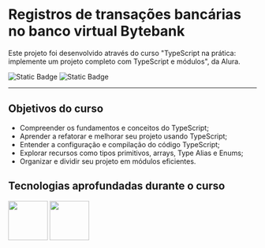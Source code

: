 # Registros de transações bancárias no banco virtual Bytebank

  Este projeto foi desenvolvido através do curso "TypeScript na prática: implemente um projeto completo com TypeScript e módulos", da Alura. 

![Static Badge](https://img.shields.io/badge/Conclu%C3%ADdo-label?style=for-the-badge&label=Status) ![Static Badge](https://img.shields.io/badge/Alura-label?style=for-the-badge&label=Curso&color=%23000080)

<hr>

## Objetivos do curso

* Compreender os fundamentos e conceitos do TypeScript;
* Aprender a refatorar e melhorar seu projeto usando TypeScript;
* Entender a configuração e compilação do código TypeScript;
* Explorar recursos como tipos primitivos, arrays, Type Alias e Enums;
* Organizar e dividir seu projeto em módulos eficientes.

## Tecnologias aprofundadas durante o curso

<img src="https://cdn.jsdelivr.net/gh/devicons/devicon@latest/icons/javascript/javascript-original.svg" width="80" height="80"/>                <img src="https://cdn.jsdelivr.net/gh/devicons/devicon@latest/icons/typescript/typescript-original.svg" width="80" height="80"/>
